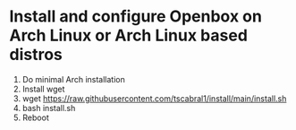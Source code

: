 # Install and configure Openbox on Arch Linux or Arch Linux based distros

1. Do minimal Arch installation
2. Install wget
3. wget https://raw.githubusercontent.com/tscabral1/install/main/install.sh
4. bash install.sh
5. Reboot
